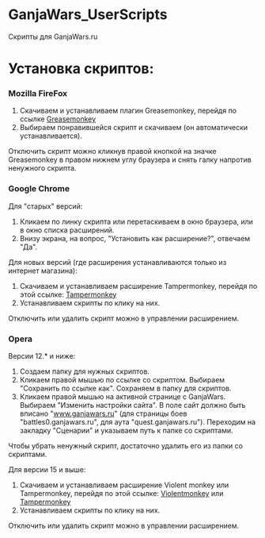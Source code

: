# GanjaWars_UserScripts
Скрипты для GanjaWars.ru

# Установка скриптов:

### Mozilla FireFox
1. Скачиваем и устанавливаем плагин Greasemonkey, перейдя по ссылке [Greasemonkey](https://addons.mozilla.org/ru/firefox/addon/748/)
2. Выбираем понравившейся скрипт и скачиваем (он автоматически устанавливается).

Отключить скрипт можно кликнув правой кнопкой на значке Greasemonkey в правом нижнем углу браузера и снять галку напротив ненужного скрипта.

### Google Chrome
Для "старых" версий:
1. Кликаем по линку скрипта или перетаскиваем в окно браузера, или в окно списка расширений.
2. Внизу экрана, на вопрос, "Установить как расширение?", отвечаем "Да".

Для новых версий (где расширения устанавливаются только из интернет магазина):
1. Скачиваем и устанавливаем расширение Tampermonkey, перейдя по этой ссылке: [Tampermonkey](https://chrome.google.com/webstore/detail/tampermonkey/dhdgffkkebhmkfjojejmpbldmpobfkfo)
2. Устанавливаем скрипты по клику на них.

Отключить или удалить скрипт можно в управлении расширением.  

### Opera
Версии 12.* и ниже:
1. Создаем папку для нужных скриптов.
2. Кликаем правой мышью по ссылке со скриптом. Выбираем "Сохранить по ссылке как". Сохраняем в папку для скриптов.
3. Кликаем правой мышью на активной странице с GanjaWars. Выбираем "Изменить настройки сайта". В поле сайт должно быть вписано "www.ganjawars.ru" (для страницы боев "battles0.ganjawars.ru", для аута "quest.ganjawars.ru"). Переходим на закладку "Сценарии" и указываем путь к папке со скриптами.

Чтобы убрать ненужный скрипт, достаточно удалить его из папки со скриптами.

Для версии 15 и выше:
1. Скачиваем и устанавливаем расширение Violent monkey или Tampermonkey, перейдя по этой ссылке: [Violentmonkey](https://addons.opera.com/ru/extensions/details/violent-monkey/?display=ru) или [Tampermonkey](https://addons.opera.com/ru/extensions/details/tampermonkey-beta/?display=en)
2. Устанавливаем скрипты по клику на них.

Отключить или удалить скрипт можно в управлении расширением. 
